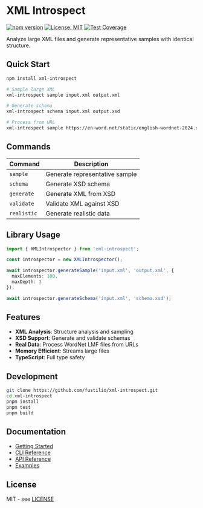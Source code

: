 # XML Introspect

[![npm version](https://img.shields.io/npm/v/xml-introspect.svg)](https://www.npmjs.com/package/xml-introspect)
[![License: MIT](https://img.shields.io/badge/License-MIT-yellow.svg)](https://opensource.org/licenses/MIT)
[![Test Coverage](https://img.shields.io/badge/coverage-100%25-brightgreen)](https://github.com/fustilio/xml-introspect)

Analyze large XML files and generate representative samples with identical structure.

## Quick Start

```bash
npm install xml-introspect

# Sample large XML
xml-introspect sample input.xml output.xml

# Generate schema
xml-introspect schema input.xml output.xsd

# Process from URL
xml-introspect sample https://en-word.net/static/english-wordnet-2024.xml.gz sample.xml
```

## Commands

| Command | Description |
|---------|-------------|
| `sample` | Generate representative sample |
| `schema` | Generate XSD schema |
| `generate` | Generate XML from XSD |
| `validate` | Validate XML against XSD |
| `realistic` | Generate realistic data |

## Library Usage

```typescript
import { XMLIntrospector } from 'xml-introspect';

const introspector = new XMLIntrospector();

await introspector.generateSample('input.xml', 'output.xml', {
  maxElements: 100,
  maxDepth: 3
});

await introspector.generateSchema('input.xml', 'schema.xsd');
```

## Features

- **XML Analysis**: Structure analysis and sampling
- **XSD Support**: Generate and validate schemas
- **Real Data**: Process WordNet LMF files from URLs
- **Memory Efficient**: Streams large files
- **TypeScript**: Full type safety

## Development

```bash
git clone https://github.com/fustilio/xml-introspect.git
cd xml-introspect
pnpm install
pnpm test
pnpm build
```

## Documentation

- [Getting Started](docs/getting-started.md)
- [CLI Reference](docs/cli-reference.md)
- [API Reference](docs/api-reference.md)
- [Examples](docs/examples/)

## License

MIT - see [LICENSE](LICENSE)
